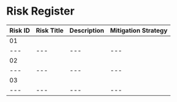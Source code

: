 # Risk Register

| Risk ID | Risk Title | Description | Mitigation Strategy |
| --- | --- | --- | --- |
| 01 |  |  |  |
| --- | --- | --- | --- |
| 02 |  |  |  |
| --- | --- | --- | --- |
| 03 |  |  |  |
| --- | --- | --- | --- |

